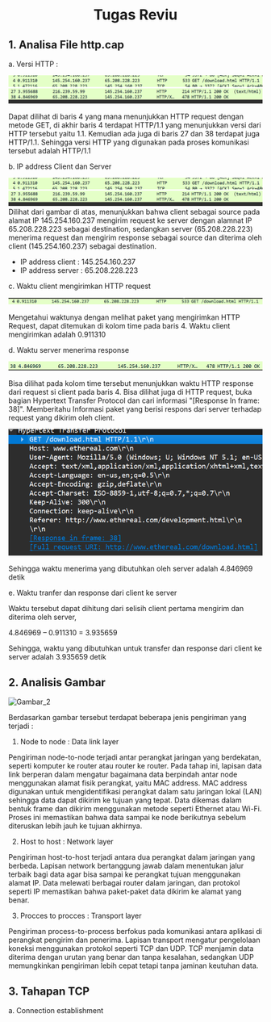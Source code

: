 <h1 align = center>
    Tugas Reviu
</h1>

<h2>
1.	Analisa File http.cap
</h2>

a. Versi HTTP :

![Gambar_1](img/versi-http)<br>
![Gambar_1](img/versi-http-2)

Dapat dilihat di baris 4 yang mana menunjukkan HTTP request dengan metode GET, di akhir baris 4 terdapat HTTP/1.1 yang menunjukkan versi dari HTTP tersebut yaitu 1.1. Kemudian ada juga di baris 27 dan 38 terdapat juga HTTP/1.1. Sehingga versi HTTP yang digunakan pada proses komunikasi tersebut adalah HTTP/1.1
   
b. IP address Client dan Server

![Gambar_1](img/versi-http)<br>
![Gambar_1](img/versi-http-2)<br>
Dilihat dari gambar di atas, menunjukkan bahwa client sebagai source pada alamat IP 145.254.160.237 mengirim request ke server dengan alamnat IP 65.208.228.223 sebagai destination, sedangkan server (65.208.228.223) menerima request dan mengirim response sebagai source dan diterima oleh client (145.254.160.237) sebagai destination.
- IP address client : 145.254.160.237
- IP address server : 65.208.228.223
  	
c. Waktu client mengirimkan HTTP request

![Gambar_1](img/send-time.png)

Mengetahui waktunya dengan melihat paket yang mengirimkan HTTP Request, dapat ditemukan di kolom time pada baris 4. Waktu client mengirimkan adalah 0.911310
  	
d. Waktu server menerima response

![Gambar_1](img/response-time.png)

Bisa dilihat pada kolom time tersebut menunjukkan waktu HTTP response dari request si client pada baris 4. Bisa dilihat juga di HTTP request, buka bagian Hypertext Transfer Protocol dan cari informasi "[Response In frame: 38]". Memberitahu Informasi paket yang berisi respons dari server terhadap request yang dikirim oleh client.

![Gambar_1](img/response-time-2.png)

Sehingga waktu menerima yang dibutuhkan oleh server adalah 4.846969 detik
  
e. Waktu tranfer dan response dari client ke server

Waktu tersebut dapat dihitung dari selisih client pertama mengirim dan diterima oleh server,

4.846969 – 0.911310 = 3.935659

Sehingga, waktu yang dibutuhkan untuk transfer dan response dari client ke server adalah 3.935659 detik

<h2>
2.	Analisis Gambar
</h2>

![Gambar_2](img/no-2.png)

Berdasarkan gambar tersebut terdapat beberapa jenis pengiriman yang terjadi :

1. Node to node : Data link layer

Pengiriman node-to-node terjadi antar perangkat jaringan yang berdekatan, seperti komputer ke router atau router ke router. Pada tahap ini, lapisan data link berperan dalam mengatur bagaimana data berpindah antar node menggunakan alamat fisik perangkat, yaitu MAC address. MAC address digunakan untuk mengidentifikasi perangkat dalam satu jaringan lokal (LAN) sehingga data dapat dikirim ke tujuan yang tepat. Data dikemas dalam bentuk frame dan dikirim menggunakan metode seperti Ethernet atau Wi-Fi. Proses ini memastikan bahwa data sampai ke node berikutnya sebelum diteruskan lebih jauh ke tujuan akhirnya.

2. Host to host : Network layer

Pengiriman host-to-host terjadi antara dua perangkat dalam jaringan yang berbeda. Lapisan network bertanggung jawab dalam menentukan jalur terbaik bagi data agar bisa sampai ke perangkat tujuan menggunakan alamat IP. Data melewati berbagai router dalam jaringan, dan protokol seperti IP memastikan bahwa paket-paket data dikirim ke alamat yang benar.

3. Procces to procces : Transport layer

Pengiriman process-to-process berfokus pada komunikasi antara aplikasi di perangkat pengirim dan penerima. Lapisan transport mengatur pengelolaan koneksi menggunakan protokol seperti TCP dan UDP. TCP menjamin data diterima dengan urutan yang benar dan tanpa kesalahan, sedangkan UDP memungkinkan pengiriman lebih cepat tetapi tanpa jaminan keutuhan data.

<h2>
3.	Tahapan TCP
</h2>

a. Connection establishment

